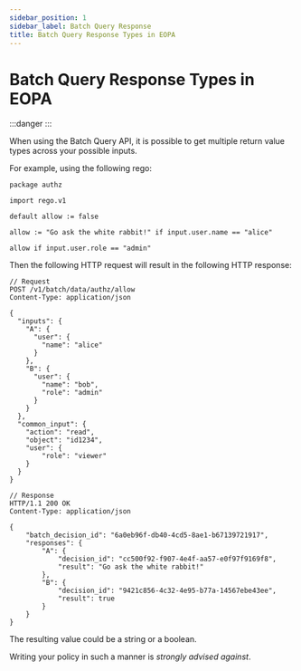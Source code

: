 ```yaml
---
sidebar_position: 1
sidebar_label: Batch Query Response
title: Batch Query Response Types in EOPA
---
```



# Batch Query Response Types in EOPA

:::danger
:::

When using the Batch Query API, it is possible to get multiple return value types across your possible inputs.

For example, using the following rego:

```rego
package authz

import rego.v1

default allow := false

allow := "Go ask the white rabbit!" if input.user.name == "alice"

allow if input.user.role == "admin"
```

Then the following HTTP request will result in the following HTTP response:

```http
// Request
POST /v1/batch/data/authz/allow
Content-Type: application/json

{
  "inputs": {
    "A": {
      "user": {
        "name": "alice"
      }
    },
    "B": {
      "user": {
        "name": "bob",
        "role": "admin"
      }
    }
  },
  "common_input": {
    "action": "read",
    "object": "id1234",
    "user": {
        "role": "viewer"
    }
  }
}
```


```http
// Response
HTTP/1.1 200 OK
Content-Type: application/json

{
    "batch_decision_id": "6a0eb96f-db40-4cd5-8ae1-b67139721917",
    "responses": {
        "A": {
            "decision_id": "cc500f92-f907-4e4f-aa57-e0f97f9169f8",
            "result": "Go ask the white rabbit!"
        },
        "B": {
            "decision_id": "9421c856-4c32-4e95-b77a-14567ebe43ee",
            "result": true
        }
    }
}
```

The resulting value could be a string or a boolean.

Writing your policy in such a manner is _strongly advised against_.
